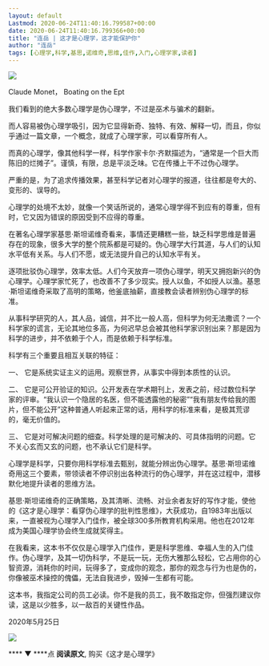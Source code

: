 ```yaml
---
layout: default
Lastmod: 2020-06-24T11:40:16.799587+00:00
date: 2020-06-24T11:40:16.799366+00:00
title: "连岳 | 这才是心理学，这才能保护你"
author: "连岳"
tags: [心理学,科学,基思,诺维奇,思维,佳作,入门,心理学家,读者]
---
```


  

![](https://images.weserv.nl/?url=https%3A//mmbiz.qpic.cn/mmbiz_jpg/KKlWx3o7UM3MV54KCDdiaibOKR95zoWrQgf0VhiaK0DUDQRbJfX0sibaJ1kDKzFFZ7aN2TcUiczzkN5uQkmwlrUmdhA/640%3Fwx_fmt%3Djpeg)

Claude Monet， Boating on the Ept

我们看到的绝大多数心理学是伪心理学，不过是巫术与骗术的翻新。

而人容易被伪心理学吸引，因为它显得新奇、独特、有效、解释一切，而且，你似乎通过一篇文章，一个概念，就成了心理学家，可以看穿所有人。

而真的心理学，像其他科学一样，科学作家卡尔·齐默描述为，“通常是一个巨大而陈旧的烂摊子”。谨慎，有限，总是平淡乏味。它在传播上干不过伪心理学。

严重的是，为了追求传播效果，甚至科学记者对心理学的报道，往往都是夸大的、变形的、误导的。

心理学的处境不太妙，就像一个笑话所说的，通常心理学得不到应有的尊重，但有时，它又因为错误的原因受到不应得的尊重。

在著名心理学家基思·斯坦诺维奇看来，事情还更糟糕一些，缺乏科学思维是普遍存在的现象，很多大学的整个院系都是可疑的。伪心理学大行其道，与人们的认知水平低有关系。与人们不愿，或无法提升自己的认知水平有关。

逐项批驳伪心理学，效率太低。人们今天放弃一项伪心理学，明天又拥抱新兴的伪心理学。心理学家忙死了，也改善不了多少现实。授人以鱼，不如授人以渔。基思·斯坦诺维奇采取了高明的策略，他釜底抽薪，直接教会读者辨别伪心理学的标准。

从事科学研究的人，其人品，诚信，并不比一般人高，但科学为何无法撒谎？一个科学家的谎言，无论其地位多高，为何迟早总会被其他科学家识别出来？那是因为科学的进步，并不依赖于个人，而是依赖于科学标准。

科学有三个重要且相互关联的特征：

一、 它是系统实证主义的运用。观察世界，从事实中得到本质性的认识。

二、 它是可公开验证的知识。公开发表在学术期刊上，发表之前，经过数位科学家的评审。“我认识一个隐居的名医，但不能透露他的秘密”“我有朋友传给我的图片，但不能公开”这种普通人听起来正常的话，用科学的标准来看，是极其荒谬的，毫无价值的。

三、 它是对可解决问题的细查。科学处理的是可解决的、可具体指明的问题。它不关心玄而又玄的问题，也不承认它们是科学。

心理学是科学，只要你用科学标准去甄别，就能分辨出伪心理学。基思·斯坦诺维奇用这三个要素，带领读者不停识别出各种流行的伪心理学，并在这过程中，潜移默化地提升读者的思维方法。

基思·斯坦诺维奇的正确策略，及其清晰、流畅、对业余者友好的写作才能，使他的《这才是心理学：看穿伪心理学的批判性思维》，大获成功，自1983年出版以来，一直被视为心理学入门佳作，被全球300多所教育机构采用。他也在2012年成为美国心理学协会终生成就奖得主。

在我看来，这本书不仅仅是心理学入门佳作，更是科学思维、幸福人生的入门佳作。伪心理学，及其一切伪科学，不是玩一玩，无伤大雅那么轻松，它占用你的心智资源，消耗你的时间，玩得多了，变成你的观念，那你的观念与行为也是伪的，你像被巫术操控的傀儡，无法自我进步，毁掉一生都有可能。

这本书，我指定公司的员工必读。你不是我的员工，我不敢指定你，但强烈建议你读，这是以少胜多，以一敌百的关键性作品。

2020年5月25日

![](https://images.weserv.nl/?url=https%3A//mmbiz.qpic.cn/mmbiz_png/KKlWx3o7UM1PKvkgbrxpC15gSiaEgCWwlxFrZHjAoUfo4NXIAdCEojrXAjBXzxsOfjwKBMT9OM1wtHfXHcmZU3A/640%3Fwx_fmt%3Dpng)

**** ▼ ****点 **阅读原文**, 购买《这才是心理学》


